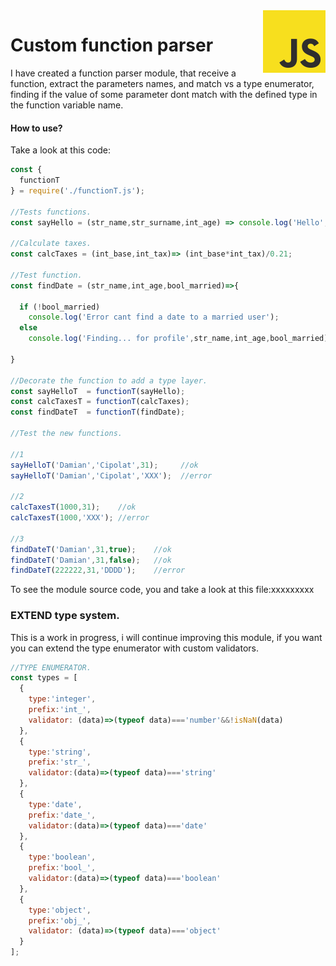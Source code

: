 <img src="https://github.com/damiancipolat/dynamicy-type-check-in-js/blob/master/doc/js-logo.png?raw=true" width="100px" align="right" />

# Custom function parser
I have created a function parser module, that receive a function, extract the parameters names, and match
vs a type enumerator, finding if the value of some parameter dont match with the defined type in the function variable name.

#### How to use?
Take a look at this code:

```js
const {
  functionT
} = require('./functionT.js');

//Tests functions.
const sayHello = (str_name,str_surname,int_age) => console.log('Hello',str_name,',',str_name,' age ',int_age);

//Calculate taxes.
const calcTaxes = (int_base,int_tax)=> (int_base*int_tax)/0.21;

//Test function.
const findDate = (str_name,int_age,bool_married)=>{

  if (!bool_married)
    console.log('Error cant find a date to a married user');
  else
    console.log('Finding... for profile',str_name,int_age,bool_married);

}

//Decorate the function to add a type layer.
const sayHelloT  = functionT(sayHello);
const calcTaxesT = functionT(calcTaxes);
const findDateT  = functionT(findDate);

//Test the new functions.

//1
sayHelloT('Damian','Cipolat',31);     //ok
sayHelloT('Damian','Cipolat','XXX');  //error

//2
calcTaxesT(1000,31);    //ok
calcTaxesT(1000,'XXX'); //error

//3
findDateT('Damian',31,true);    //ok
findDateT('Damian',31,false);   //ok
findDateT(222222,31,'DDDD');    //error
```
To see the module source code, you and take a look at this file:xxxxxxxxx

### EXTEND type system.
This is a work in progress, i will continue improving this module, if you want you can extend the type enumerator with
custom validators.

```js
//TYPE ENUMERATOR.
const types = [
  {
    type:'integer',
    prefix:'int_',
    validator: (data)=>(typeof data)==='number'&&!isNaN(data)
  },
  {
    type:'string',    
    prefix:'str_',
    validator:(data)=>(typeof data)==='string'
  },
  {
    type:'date',    
    prefix:'date_',
    validator:(data)=>(typeof data)==='date'
  },
  {
    type:'boolean',
    prefix:'bool_',
    validator:(data)=>(typeof data)==='boolean'
  },
  {
    type:'object',
    prefix:'obj_',
    validator: (data)=>(typeof data)==='object'
  }
];
```